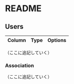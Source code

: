 # README


## Users

|Column|Type|Options|
|------|----|-------|
（ここに追記していく）


### Association
（ここに追記していく）
